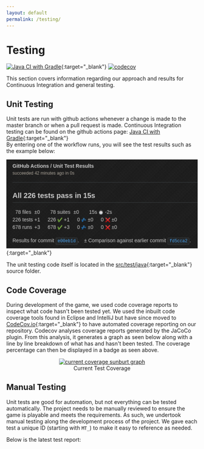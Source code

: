 ```yaml
---
layout: default
permalink: /testing/
---
```


# Testing
[![Java CI with Gradle](https://github.com/ENG1-Team-29/Assessment-2/actions/workflows/gradle.yml/badge.svg?branch=master)](https://github.com/ENG1-Team-29/Assessment-2/actions/workflows/gradle.yml){:target="_blank"}
[![codecov](https://codecov.io/gh/ENG1-Team-29/Assessment-2/branch/master/graph/badge.svg?token=D2BMT48XY9)](https://codecov.io/gh/ENG1-Team-29/Assessment-2)

This section covers information regarding our approach and results for Continuous Integration and general testing.

## Unit Testing
Unit tests are run with github actions whenever a change is made to the master branch or when a pull request is made. Continuous Integration testing can be found on the github actions page: [Java CI with Gradle](https://github.com/ENG1-Team-29/Assessment-2/actions/workflows/gradle.yml){:target="_blank"} <br />
By entering one of the workflow runs, you will see the test results such as the example below:

[![Example Unit Test Results](/img/ci-example.png)](https://github.com/ENG1-Team-29/Assessment-2/runs/6103544664?check_suite_focus=true){:target="_blank"}

The unit testing code itself is located in the [src/test/java](https://github.com/ENG1-Team-29/Assessment-2/tree/master/core/src/test/java/io/github/annabeths){:target="_blank"} source folder.

## Code Coverage
During development of the game, we used code coverage reports to inspect what code hasn't been tested yet. We used the inbuilt code coverage tools found in Eclipse and IntelliJ but have since moved to [CodeCov.io](https://app.codecov.io/gh/ENG1-Team-29/Assessment-2/){:target="_blank"} to have automated coverage reporting on our repository. Codecov analyses coverage reports generated by the JaCoCo plugin. From this analysis, it generates a graph as seen below along with a line by line breakdown of what has and hasn't been tested. The coverage percentage can then be displayed in a badge as seen above.


<p align="center">
    <a href="https://app.codecov.io/gh/ENG1-Team-29/Assessment-2" target="_blank"><img src="https://codecov.io/gh/ENG1-Team-29/Assessment-2/branch/master/graphs/sunburst.svg" alt="current coverage sunburt graph"></a><br>
    <span>Current Test Coverage</span>
</p>

## Manual Testing
Unit tests are good for automation, but not everything can be tested automatically. The project needs to be manually reviewed to ensure the game is playable and meets the requirements. As such, we undertook manual testing along the development process of the project. We gave each test a unique ID (starting with ``MT_``) to make it easy to reference as needed.

Below is the latest test report:

<div align="center">
    <table id="results">
    </table>
    <script src="https://code.jquery.com/jquery-3.6.0.min.js"></script>
	<script>
        function insertCsvToTable(data) {
            var allRows = data.split(/\r?\n|\r/); // get all csv lines
            var tableData = "";
            for(var i = 0; i < allRows.length; i++) { // go through all rows
                tableData += "<tr>";
                rowData = allRows[i].split(",");
                for(var j = 0; j < rowData.length; j++) { // go through all columns
                    if (i == 0) { // add header
                        tableData += "<th>";
                        tableData += rowData[j];
                        tableData += "</th>";
                    } else { // add data
                        tableData += "<td>";
                        tableData += rowData[j];
                        tableData += "</td>";
                    }
                }
                tableData += "</tr>";
            }
            $("#results").append(tableData);
        }
        $.ajax({
            url: '/manual-testing.csv',
            dataType: 'text',
        }).done(insertCsvToTable);
    </script>
</div>

